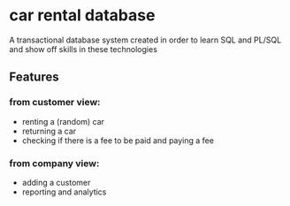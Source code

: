 # car rental database

A transactional database system created in order to learn SQL and PL/SQL and show off skills in these technologies

## Features

### from customer view: 
* renting a (random) car 
* returning a car 
* checking if there is a fee to be paid and paying a fee

### from company view: 
* adding a customer 
* reporting and analytics
